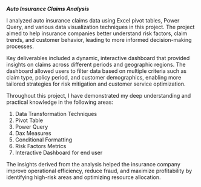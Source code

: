 ***Auto Insurance Claims Analysis***

I analyzed auto insurance claims data using Excel pivot tables, Power Query, and various data visualization techniques in this project. The project aimed to help insurance companies better understand risk factors, claim trends, and customer behavior, leading to more informed decision-making processes.

Key deliverables included a dynamic, interactive dashboard that provided insights on claims across different periods and geographic regions. The dashboard allowed users to filter data based on multiple criteria such as claim type, policy period, and customer demographics, enabling more tailored strategies for risk mitigation and customer service optimization.

Throughout this project, I have demonstrated my deep understanding and practical knowledge in the following areas:

1. Data Transformation Techniques
2. Pivot Table
3. Power Query
4. Dax Measures
5. Conditional Formatting
6. Risk Factors Metrics
7. Interactive Dashboard for end user

The insights derived from the analysis helped the insurance company improve operational efficiency, reduce fraud, and maximize profitability by identifying high-risk areas and optimizing resource allocation.
